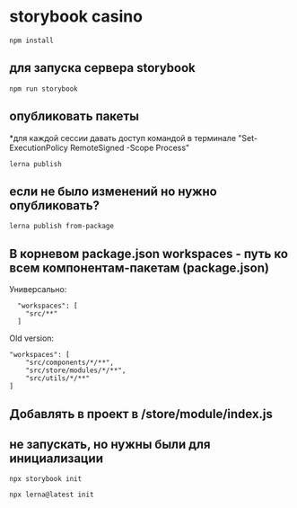 # storybook casino

```
npm install
```

## для запуска сервера storybook
```
npm run storybook 
```

## опубликовать пакеты 
*для каждой сессии давать доступ командой в терминале "Set-ExecutionPolicy RemoteSigned -Scope Process"
```
lerna publish
```       

## если не было изменений но нужно опубликовать?
```lerna publish from-package```
  


## В корневом package.json workspaces - путь ко всем компонентам-пакетам (package.json)

Универсально:
```
  "workspaces": [
    "src/**"
  ]
```
Old version:
```
"workspaces": [
    "src/components/*/**",
    "src/store/modules/*/**",
    "src/utils/*/**"
]
```



## Добавлять в проект в /store/module/index.js

## не запускать, но нужны были для инициализации
``` npx storybook init ``` 

``` npx lerna@latest init ```
